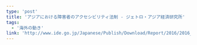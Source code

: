 ```yaml
---
type: 'post'
title: 'アジアにおける障害者のアクセシビリティ法制 - ジェトロ・アジア経済研究所'
tags:
  - '海外の動き'
link: 'http://www.ide.go.jp/Japanese/Publish/Download/Report/2016/2016_C32.html'
---
```

